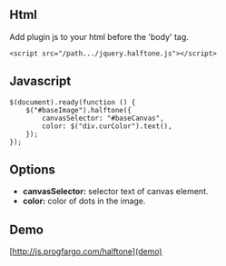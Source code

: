 ## Html

Add plugin js to your html before the 'body' tag.

```<script src="/path.../jquery.halftone.js"></script>```

## Javascript
```
$(document).ready(function () {
	$("#baseImage").halftone({
		canvasSelector: "#baseCanvas",
		color: $("div.curColor").text(),
	});
});
```
## Options
- **canvasSelector:** selector text of canvas element.
- **color:** color of dots in the image.

## Demo
[http://js.progfargo.com/halftone](demo)